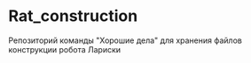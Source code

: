 # Rat_construction
Репозиторий команды "Хорошие дела" для хранения файлов конструкции робота Лариски
